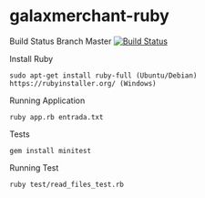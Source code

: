 # galaxmerchant-ruby

Build Status Branch Master
[![Build Status](https://travis-ci.org/luizimcpi/galaxmerchant-ruby.svg?branch=master)](https://travis-ci.org/luizimcpi/galaxmerchant-ruby)


Install Ruby
```
sudo apt-get install ruby-full (Ubuntu/Debian)
https://rubyinstaller.org/ (Windows)
```

Running Application
```
ruby app.rb entrada.txt
```

Tests
```
gem install minitest
```

Running Test
```
ruby test/read_files_test.rb
```
